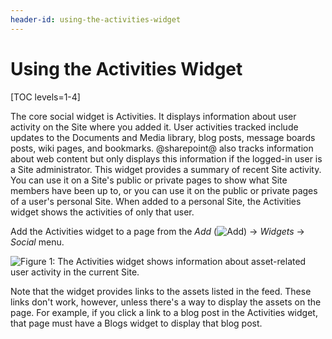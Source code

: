 ```yaml
---
header-id: using-the-activities-widget
---
```


# Using the Activities Widget

[TOC levels=1-4]

The core social widget is Activities. It displays information about user
activity on the Site where you added it. User activities tracked include
updates to the Documents and Media library, blog posts, message boards posts,
wiki pages, and bookmarks. @sharepoint@ also tracks information about web content
but only displays this information if the logged-in user is a Site
administrator. This widget provides a summary of recent Site activity. You can
use it on a Site's public or private pages to show what Site members have been
up to, or you can use it on the public or private pages of a user's personal
Site. When added to a personal Site, the Activities widget shows the activities 
of only that user. 

Add the Activities widget to a page from the *Add* 
(![Add](../../../images/icon-add-app.png)) 
&rarr; *Widgets* &rarr; *Social* menu. 

![Figure 1: The Activities widget shows information about asset-related user activity in the current Site.](../../../images/activities-widget.png)

Note that the widget provides links to the assets listed in the feed. These 
links don't work, however, unless there's a way to display the assets on the 
page. For example, if you click a link to a blog post in the Activities widget, 
that page must have a Blogs widget to display that blog post. 
